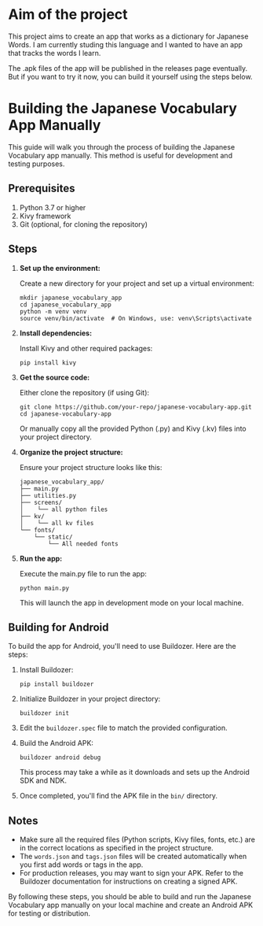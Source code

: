 # Aim of the project

This project aims to create an app that works as a dictionary for Japanese Words. I am currently studing this language and I wanted to have an app that tracks the words I learn.

The .apk files of the app will be published in the releases page eventually. But if you want to try it now, you can build it yourself using the steps below.

# Building the Japanese Vocabulary App Manually

This guide will walk you through the process of building the Japanese Vocabulary app manually. This method is useful for development and testing purposes.

## Prerequisites

1. Python 3.7 or higher
2. Kivy framework
3. Git (optional, for cloning the repository)

## Steps

1. **Set up the environment:**
   
   Create a new directory for your project and set up a virtual environment:

   ```
   mkdir japanese_vocabulary_app
   cd japanese_vocabulary_app
   python -m venv venv
   source venv/bin/activate  # On Windows, use: venv\Scripts\activate
   ```

2. **Install dependencies:**
   
   Install Kivy and other required packages:

   ```
   pip install kivy
   ```

3. **Get the source code:**
   
   Either clone the repository (if using Git):
   ```
   git clone https://github.com/your-repo/japanese-vocabulary-app.git
   cd japanese-vocabulary-app
   ```
   
   Or manually copy all the provided Python (.py) and Kivy (.kv) files into your project directory.

4. **Organize the project structure:**
   
   Ensure your project structure looks like this:
   ```
   japanese_vocabulary_app/
   ├── main.py
   ├── utilities.py
   ├── screens/
   │    └── all python files
   ├── kv/
   │    └── all kv files
   └── fonts/
       └── static/
           └── All needed fonts

   ```

5. **Run the app:**
   
   Execute the main.py file to run the app:

   ```
   python main.py
   ```

   This will launch the app in development mode on your local machine.

## Building for Android

To build the app for Android, you'll need to use Buildozer. Here are the steps:

1. Install Buildozer:
   ```
   pip install buildozer
   ```

2. Initialize Buildozer in your project directory:
   ```
   buildozer init
   ```

3. Edit the `buildozer.spec` file to match the provided configuration.

4. Build the Android APK:
   ```
   buildozer android debug
   ```

   This process may take a while as it downloads and sets up the Android SDK and NDK.

5. Once completed, you'll find the APK file in the `bin/` directory.

## Notes

- Make sure all the required files (Python scripts, Kivy files, fonts, etc.) are in the correct locations as specified in the project structure.
- The `words.json` and `tags.json` files will be created automatically when you first add words or tags in the app.
- For production releases, you may want to sign your APK. Refer to the Buildozer documentation for instructions on creating a signed APK.

By following these steps, you should be able to build and run the Japanese Vocabulary app manually on your local machine and create an Android APK for testing or distribution.




